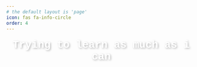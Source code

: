 ```yaml
---
# the default layout is 'page'
icon: fas fa-info-circle
order: 4
---
```


<!-- > Add Markdown syntax content to file `_tabs/about.md`{: .filepath } and it will show up on this page.
{: .prompt-tip } -->

<div style="text-align: center; font-size: 28px; font-family: 'Courier New', monospace; color: #FFFFFF; font-weight: bold; text-shadow: 2px 2px 5px rgba(0, 0, 0, 0.3); margin-top: 20px;">
  Trying to learn as much as i can
</div>
